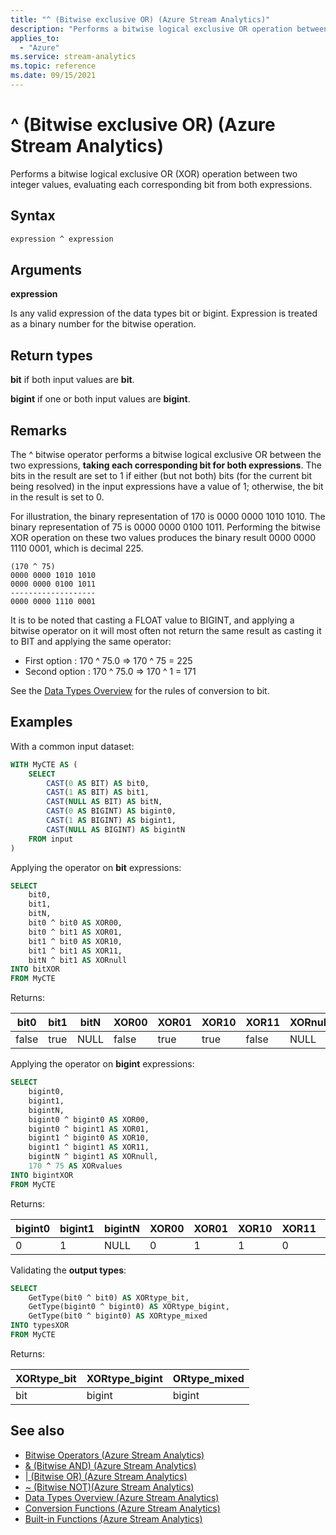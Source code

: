 ```yaml
---
title: "^ (Bitwise exclusive OR) (Azure Stream Analytics)"
description: "Performs a bitwise logical exclusive OR operation between two integer values."
applies_to:
  - "Azure"
ms.service: stream-analytics
ms.topic: reference
ms.date: 09/15/2021
---
```


# ^ (Bitwise exclusive OR) (Azure Stream Analytics)

Performs a bitwise logical exclusive OR (XOR) operation between two integer values, evaluating each corresponding bit from both expressions.

## Syntax

```SQL
expression ^ expression
```

## Arguments

**expression**

Is any valid expression of the data types bit or bigint. Expression is treated as a binary number for the bitwise operation.

## Return types

**bit** if both input values are **bit**.

**bigint** if one or both input values are **bigint**.

## Remarks

The ^ bitwise operator performs a bitwise logical exclusive OR between the two expressions, **taking each corresponding bit for both expressions**. The bits in the result are set to 1 if either (but not both) bits (for the current bit being resolved) in the input expressions have a value of 1; otherwise, the bit in the result is set to 0.

For illustration, the binary representation of 170 is 0000 0000 1010 1010. The binary representation of 75 is 0000 0000 0100 1011. Performing the bitwise XOR operation on these two values produces the binary result 0000 0000 1110 0001, which is decimal 225.

```
(170 ^ 75)
0000 0000 1010 1010
0000 0000 0100 1011
-------------------
0000 0000 1110 0001
```

It is to be noted that casting a FLOAT value to BIGINT, and applying a bitwise operator on it will most often not return the same result as casting it to BIT and applying the same operator:

- First option : 170 ^ 75.0 => 170 ^ 75 = 225
- Second option : 170 ^ 75.0 => 170 ^ 1 = 171

See the [Data Types Overview](data-types-azure-stream-analytics.md) for the rules of conversion to bit.


## Examples

With a common input dataset:

```SQL
WITH MyCTE AS (
	SELECT
		CAST(0 AS BIT) AS bit0,
		CAST(1 AS BIT) AS bit1,
		CAST(NULL AS BIT) AS bitN,
		CAST(0 AS BIGINT) AS bigint0,
		CAST(1 AS BIGINT) AS bigint1,
		CAST(NULL AS BIGINT) AS bigintN
	FROM input
)
```

Applying the operator on **bit** expressions:

```SQL
SELECT
	bit0,
	bit1,
	bitN,
	bit0 ^ bit0 AS XOR00,
	bit0 ^ bit1 AS XOR01,
	bit1 ^ bit0 AS XOR10,
	bit1 ^ bit1 AS XOR11,
	bitN ^ bit1 AS XORnull
INTO bitXOR
FROM MyCTE
```

Returns:

|bit0|bit1|bitN|XOR00|XOR01|XOR10|XOR11|XORnull|
|-|-|-|-|-|-|-|-|
|false|true|NULL|false|true|true|false|NULL|

Applying the operator on **bigint** expressions:

```SQL
SELECT
	bigint0,
	bigint1,
	bigintN,
	bigint0 ^ bigint0 AS XOR00,
	bigint0 ^ bigint1 AS XOR01,
	bigint1 ^ bigint0 AS XOR10,
	bigint1 ^ bigint1 AS XOR11,
	bigintN ^ bigint1 AS XORnull,
	170 ^ 75 AS XORvalues
INTO bigintXOR
FROM MyCTE
```

Returns:

|bigint0|bigint1|bigintN|XOR00|XOR01|XOR10|XOR11|XORnull|XORvalues|
|-|-|-|-|-|-|-|-|-|
|0|1|NULL|0|1|1|0|NULL|**225**|

Validating the **output types**:

```SQL
SELECT
	GetType(bit0 ^ bit0) AS XORtype_bit,
	GetType(bigint0 ^ bigint0) AS XORtype_bigint,
	GetType(bit0 ^ bigint0) AS XORtype_mixed
INTO typesXOR
FROM MyCTE
```

Returns:

|XORtype_bit|XORtype_bigint|ORtype_mixed|
|-|-|-|
|bit|bigint|bigint|

## See also

- [Bitwise Operators &#40;Azure Stream Analytics&#41;](bitwise-operators-azure-stream-analytics.md)
- [& (Bitwise AND) &#40;Azure Stream Analytics&#41;](bitwise-and-azure-stream-analytics.md)
- [| (Bitwise OR) &#40;Azure Stream Analytics&#41;](bitwise-or-azure-stream-analytics.md)
- [~ (Bitwise NOT)&#40;Azure Stream Analytics&#41;](bitwise-not-azure-stream-analytics.md)
- [Data Types Overview &#40;Azure Stream Analytics&#41;](data-types-azure-stream-analytics.md)
- [Conversion Functions &#40;Azure Stream Analytics&#41;](conversion-functions-azure-stream-analytics.md)
- [Built-in Functions &#40;Azure Stream Analytics&#41;](built-in-functions-azure-stream-analytics.md)
